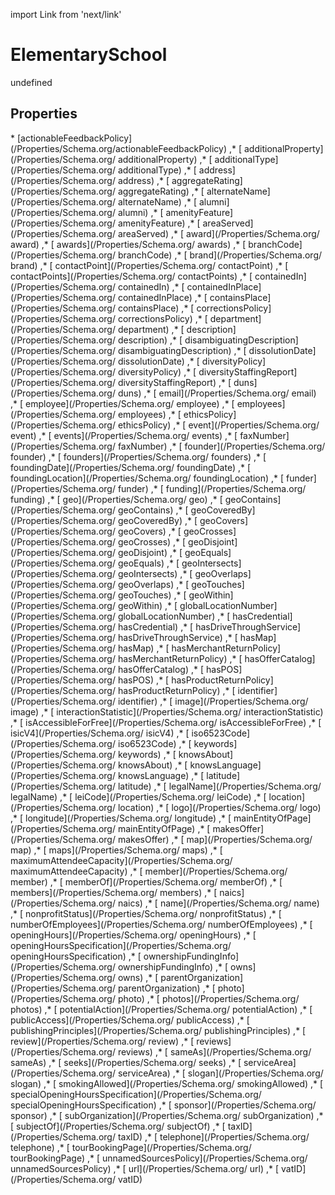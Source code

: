 import Link from 'next/link'
# ElementarySchool

undefined

## Properties

<Grid>
* [actionableFeedbackPolicy](/Properties/Schema.org/actionableFeedbackPolicy)
,* [ additionalProperty](/Properties/Schema.org/ additionalProperty)
,* [ additionalType](/Properties/Schema.org/ additionalType)
,* [ address](/Properties/Schema.org/ address)
,* [ aggregateRating](/Properties/Schema.org/ aggregateRating)
,* [ alternateName](/Properties/Schema.org/ alternateName)
,* [ alumni](/Properties/Schema.org/ alumni)
,* [ amenityFeature](/Properties/Schema.org/ amenityFeature)
,* [ areaServed](/Properties/Schema.org/ areaServed)
,* [ award](/Properties/Schema.org/ award)
,* [ awards](/Properties/Schema.org/ awards)
,* [ branchCode](/Properties/Schema.org/ branchCode)
,* [ brand](/Properties/Schema.org/ brand)
,* [ contactPoint](/Properties/Schema.org/ contactPoint)
,* [ contactPoints](/Properties/Schema.org/ contactPoints)
,* [ containedIn](/Properties/Schema.org/ containedIn)
,* [ containedInPlace](/Properties/Schema.org/ containedInPlace)
,* [ containsPlace](/Properties/Schema.org/ containsPlace)
,* [ correctionsPolicy](/Properties/Schema.org/ correctionsPolicy)
,* [ department](/Properties/Schema.org/ department)
,* [ description](/Properties/Schema.org/ description)
,* [ disambiguatingDescription](/Properties/Schema.org/ disambiguatingDescription)
,* [ dissolutionDate](/Properties/Schema.org/ dissolutionDate)
,* [ diversityPolicy](/Properties/Schema.org/ diversityPolicy)
,* [ diversityStaffingReport](/Properties/Schema.org/ diversityStaffingReport)
,* [ duns](/Properties/Schema.org/ duns)
,* [ email](/Properties/Schema.org/ email)
,* [ employee](/Properties/Schema.org/ employee)
,* [ employees](/Properties/Schema.org/ employees)
,* [ ethicsPolicy](/Properties/Schema.org/ ethicsPolicy)
,* [ event](/Properties/Schema.org/ event)
,* [ events](/Properties/Schema.org/ events)
,* [ faxNumber](/Properties/Schema.org/ faxNumber)
,* [ founder](/Properties/Schema.org/ founder)
,* [ founders](/Properties/Schema.org/ founders)
,* [ foundingDate](/Properties/Schema.org/ foundingDate)
,* [ foundingLocation](/Properties/Schema.org/ foundingLocation)
,* [ funder](/Properties/Schema.org/ funder)
,* [ funding](/Properties/Schema.org/ funding)
,* [ geo](/Properties/Schema.org/ geo)
,* [ geoContains](/Properties/Schema.org/ geoContains)
,* [ geoCoveredBy](/Properties/Schema.org/ geoCoveredBy)
,* [ geoCovers](/Properties/Schema.org/ geoCovers)
,* [ geoCrosses](/Properties/Schema.org/ geoCrosses)
,* [ geoDisjoint](/Properties/Schema.org/ geoDisjoint)
,* [ geoEquals](/Properties/Schema.org/ geoEquals)
,* [ geoIntersects](/Properties/Schema.org/ geoIntersects)
,* [ geoOverlaps](/Properties/Schema.org/ geoOverlaps)
,* [ geoTouches](/Properties/Schema.org/ geoTouches)
,* [ geoWithin](/Properties/Schema.org/ geoWithin)
,* [ globalLocationNumber](/Properties/Schema.org/ globalLocationNumber)
,* [ hasCredential](/Properties/Schema.org/ hasCredential)
,* [ hasDriveThroughService](/Properties/Schema.org/ hasDriveThroughService)
,* [ hasMap](/Properties/Schema.org/ hasMap)
,* [ hasMerchantReturnPolicy](/Properties/Schema.org/ hasMerchantReturnPolicy)
,* [ hasOfferCatalog](/Properties/Schema.org/ hasOfferCatalog)
,* [ hasPOS](/Properties/Schema.org/ hasPOS)
,* [ hasProductReturnPolicy](/Properties/Schema.org/ hasProductReturnPolicy)
,* [ identifier](/Properties/Schema.org/ identifier)
,* [ image](/Properties/Schema.org/ image)
,* [ interactionStatistic](/Properties/Schema.org/ interactionStatistic)
,* [ isAccessibleForFree](/Properties/Schema.org/ isAccessibleForFree)
,* [ isicV4](/Properties/Schema.org/ isicV4)
,* [ iso6523Code](/Properties/Schema.org/ iso6523Code)
,* [ keywords](/Properties/Schema.org/ keywords)
,* [ knowsAbout](/Properties/Schema.org/ knowsAbout)
,* [ knowsLanguage](/Properties/Schema.org/ knowsLanguage)
,* [ latitude](/Properties/Schema.org/ latitude)
,* [ legalName](/Properties/Schema.org/ legalName)
,* [ leiCode](/Properties/Schema.org/ leiCode)
,* [ location](/Properties/Schema.org/ location)
,* [ logo](/Properties/Schema.org/ logo)
,* [ longitude](/Properties/Schema.org/ longitude)
,* [ mainEntityOfPage](/Properties/Schema.org/ mainEntityOfPage)
,* [ makesOffer](/Properties/Schema.org/ makesOffer)
,* [ map](/Properties/Schema.org/ map)
,* [ maps](/Properties/Schema.org/ maps)
,* [ maximumAttendeeCapacity](/Properties/Schema.org/ maximumAttendeeCapacity)
,* [ member](/Properties/Schema.org/ member)
,* [ memberOf](/Properties/Schema.org/ memberOf)
,* [ members](/Properties/Schema.org/ members)
,* [ naics](/Properties/Schema.org/ naics)
,* [ name](/Properties/Schema.org/ name)
,* [ nonprofitStatus](/Properties/Schema.org/ nonprofitStatus)
,* [ numberOfEmployees](/Properties/Schema.org/ numberOfEmployees)
,* [ openingHours](/Properties/Schema.org/ openingHours)
,* [ openingHoursSpecification](/Properties/Schema.org/ openingHoursSpecification)
,* [ ownershipFundingInfo](/Properties/Schema.org/ ownershipFundingInfo)
,* [ owns](/Properties/Schema.org/ owns)
,* [ parentOrganization](/Properties/Schema.org/ parentOrganization)
,* [ photo](/Properties/Schema.org/ photo)
,* [ photos](/Properties/Schema.org/ photos)
,* [ potentialAction](/Properties/Schema.org/ potentialAction)
,* [ publicAccess](/Properties/Schema.org/ publicAccess)
,* [ publishingPrinciples](/Properties/Schema.org/ publishingPrinciples)
,* [ review](/Properties/Schema.org/ review)
,* [ reviews](/Properties/Schema.org/ reviews)
,* [ sameAs](/Properties/Schema.org/ sameAs)
,* [ seeks](/Properties/Schema.org/ seeks)
,* [ serviceArea](/Properties/Schema.org/ serviceArea)
,* [ slogan](/Properties/Schema.org/ slogan)
,* [ smokingAllowed](/Properties/Schema.org/ smokingAllowed)
,* [ specialOpeningHoursSpecification](/Properties/Schema.org/ specialOpeningHoursSpecification)
,* [ sponsor](/Properties/Schema.org/ sponsor)
,* [ subOrganization](/Properties/Schema.org/ subOrganization)
,* [ subjectOf](/Properties/Schema.org/ subjectOf)
,* [ taxID](/Properties/Schema.org/ taxID)
,* [ telephone](/Properties/Schema.org/ telephone)
,* [ tourBookingPage](/Properties/Schema.org/ tourBookingPage)
,* [ unnamedSourcesPolicy](/Properties/Schema.org/ unnamedSourcesPolicy)
,* [ url](/Properties/Schema.org/ url)
,* [ vatID](/Properties/Schema.org/ vatID)

</Grid>


